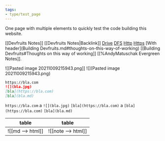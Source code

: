 ```yaml
---
tags:
- type/test_page
---
```


One page with multiple elements to quickly test the code building this website.

[[Devfruits Notes]]
[[Devfruits Notes|Backlink]]
[Drive](G:\\drive\\test.md)
[DFS](\\\\dfs\\test.md)
[Http](http://bla.com/test.md)
[Https](https://bla.com/test.md)
[With header](Building Devfruits.md#thoughts-on-this-way-of-working)
[[Building Devfruits#Thoughts on this way of working]]
[[%AndyMatuschak Evergreen Notes]].

![[Pasted image 20211009215943.png]]
![](Pasted image 20211009215943.png)

``` md
https://bla.com
![](bla.jpg)
[bla](https://bla.com)
[bla](bla.md)
```

`https://bla.com` a `![](bla.jpg)`
`[bla](https://bla.com)` a 
`[bla](https://bla.com)`
`[bla](bla.md)`


| table | table |
| ------- | -------- |
| ![[md --> html]] | ![[note --> html]] |

